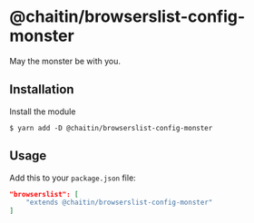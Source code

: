 # @chaitin/browserslist-config-monster

May the monster be with you.

## Installation

Install the module

```shell
$ yarn add -D @chaitin/browserslist-config-monster
```

## Usage

Add this to your `package.json` file:

```json
"browserslist": [
	"extends @chaitin/browserslist-config-monster"
]
```
